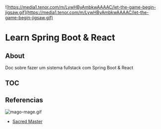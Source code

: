 ![https://media1.tenor.com/m/LywHByAmbkwAAAAC/let-the-game-begin-jigsaw.gif](https://media1.tenor.com/m/LywHByAmbkwAAAAC/let-the-game-begin-jigsaw.gif)

# Learn Spring Boot &amp; React

## About
Doc sobre fazer um sistema fullstack com Spring Boot &amp; React

## TOC

## Referencias

![mago-mage.gif](mago-mage.gif)

- [Sacred Master](https://www.youtube.com/watch?v=O_XL9oQ1_To)
